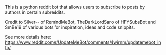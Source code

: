 This is a python reddit bot that allows users to subscribe to posts by authors in certain subreddits.

Credit to Silver-- of RemindMeBot, TheDarkLordSano of HFYSubsBot and SmBe19 of various bots for inspiration, ideas and code snippits.

See more details here: https://www.reddit.com/r/UpdateMeBot/comments/4wirnm/updatemebot_info/